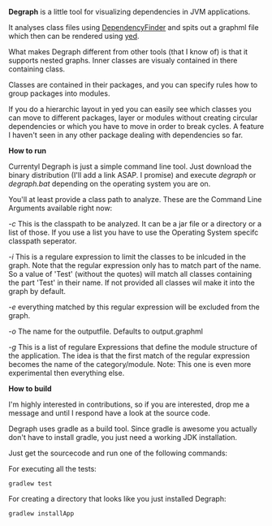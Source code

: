 **Degraph** is a little tool for visualizing dependencies in JVM applications.

It analyses class files using [DependencyFinder](http://depfind.sourceforge.net/) and spits out a graphml file which then can be rendered using [yed](http://www.yworks.com/en/products_yed_about.html).

What makes Degraph different from other tools (that I know of) is that it 
supports nested graphs. Inner classes are visualy contained in there containing class. 

Classes are contained in their packages, and you can specify rules how to group packages into modules. 

If you do a hierarchic layout in yed you can easily see which classes you can move 
to different packages, layer or modules without creating circular dependencies or 
which you have to move in order to break cycles. 
A feature I haven't seen in any other package dealing with dependencies so far.


**How to run**

Currentyl Degraph is just a simple command line tool. Just download the binary distribution (I'll add a link ASAP. I promise) 
and execute *degraph* or *degraph.bat* depending on the operating system you are on.

You'll at least provide a class path to analyze. These are the Command Line Arguments available right now:

*-c* <directoryOrFileNameList> This is the classpath to be analyzed. It can be a jar file or a directory or a list of those. If you use a list you have to use the Operating System specifc classpath seperator.

*-i* <regexp> This is a regulare expression to limit the classes to be inlcuded in the graph. Note that the regular expression only has to match part of the name. So a value of 'Test' (without the quotes) will match all classes containing the part 'Test' in their name. If not provided all classes wil make it into the graph by default.

*-e* <regexp> everything matched by this regular expression will be excluded from the graph.

*-o* <filename> The name for the outputfile. Defaults to output.graphml

*-g* <list of groups> This is a list of regulare Expressions that define the module structure of the application. The idea is that the first match of the regular expression becomes the name of the category/module. Note: This one is even more experimental then everything else. 

**How to build**

I'm highly interested in contributions, so if you are interested, drop me a message and until I respond have a look at the source code.

Degraph uses gradle as a build tool. Since gradle is awesome you actually don't have to install gradle, you just need a working JDK installation.

Just get the sourcecode and run one of the following commands:

For executing all the tests:

    gradlew test 

For creating a directory that looks like you just installed Degraph:

    gradlew installApp
